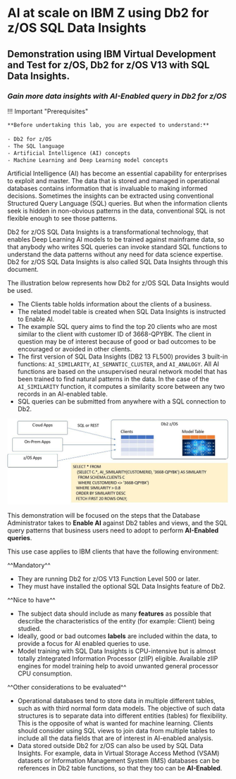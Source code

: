 # AI at scale on IBM Z using Db2 for z/OS SQL Data Insights

## Demonstration using IBM Virtual Development and Test for z/OS, Db2 for z/OS V13 with SQL Data Insights.

### *Gain more data insights with AI-Enabled query in Db2 for z/OS*

!!! Important "Prerequisites"

    **Before undertaking this lab, you are expected to understand:**

    - Db2 for z/OS
    - The SQL language
    - Artificial Intelligence (AI) concepts
    - Machine Learning and Deep Learning model concepts
  
Artificial Intelligence (AI) has become an essential capability for enterprises to exploit and master. The data that is stored and managed in operational databases contains information that is invaluable to making informed decisions. Sometimes the insights can be extracted using conventional Structured Query Language (SQL) queries. But when the information clients seek is hidden in non-obvious patterns in the data, conventional SQL is not flexible enough to see those patterns.

Db2 for z/OS SQL Data Insights is a transformational technology, that enables Deep Learning AI models to be trained against mainframe data, so that anybody who writes SQL queries can invoke standard SQL functions to understand the data patterns without any need for data science expertise. Db2 for z/OS SQL Data Insights is also called SQL Data Insights through this document.

The illustration below represents how Db2 for z/OS SQL Data Insights would be used.

- The Clients table holds information about the clients of a business.
- The related model table is created when SQL Data Insights is instructed to Enable AI.
- The example SQL query aims to find the top 20 clients who are most similar to the client with customer ID of 3668-QPYBK. The client in question may be of interest because of good or bad outcomes to be encouraged or avoided in other clients.
- The first version of SQL Data Insights (DB2 13 FL500) provides 3 built-in functions: ```AI_SIMILARITY```, ```AI_SEMANTIC_CLUSTER```, and ```AI_ANALOGY```. All AI functions are based on the unsupervised neural network model that has been trained to find natural patterns in the data. In the case of the ```AI_SIMILARITY``` function, it computes a similarity score between any two records in an AI-enabled table.
- SQL queries can be submitted from anywhere with a SQL connection to Db2.

![](_attachments/AI%20at%20scale%20on%20IBM%20Z%20using%20Db2%20for%20zOS%20SQL%20Data%20Insights%20Workbook%20-%202024-Feb-26.jpg)

This demonstration will be focused on the steps that the Database Administrator takes to **Enable AI** against Db2 tables and views, and the SQL query patterns that business users need to adopt to perform **AI-Enabled queries**.

This use case applies to IBM clients that have the following environment:

^^Mandatory^^

- They are running Db2 for z/OS V13 Function Level 500 or later.
- They must have installed the optional SQL Data Insights feature of Db2.

^^Nice to have^^

- The subject data should include as many **features** as possible that describe the characteristics of the entity (for example: Client) being studied.
- Ideally, good or bad outcomes **labels** are included within the data, to provide a focus for AI enabled queries to use.
- Model training with SQL Data Insights is CPU-intensive but is almost totally zIntegrated Information Processor (zIIP) eligible. Available zIIP engines for model training help to avoid unwanted general processor CPU consumption.

^^Other considerations to be evaluated^^

- Operational databases tend to store data in multiple different tables, such as with third normal form data models. The objective of such data structures is to separate data into different entities (tables) for flexibility. This is the opposite of what is wanted for machine learning. Clients should consider using SQL views to join data from multiple tables to include all the data fields that are of interest in AI-enabled analysis.
- Data stored outside Db2 for z/OS can also be used by SQL Data Insights. For example, data in Virtual Storage Access Method (VSAM) datasets or Information Management System (IMS) databases can be references in Db2 table functions, so that they too can be **AI-Enabled**.